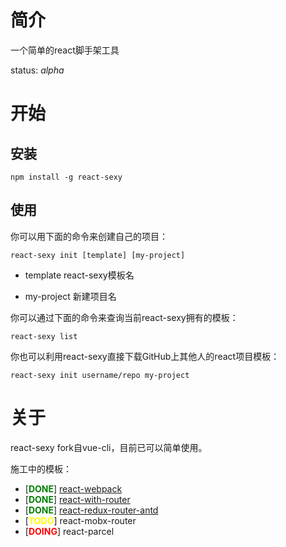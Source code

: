# 简介
一个简单的react脚手架工具

status: *alpha*

# 开始
## 安装
`npm install -g react-sexy`

## 使用
你可以用下面的命令来创建自己的项目：

`react-sexy init [template] [my-project]`

* template react-sexy模板名

* my-project 新建项目名



你可以通过下面的命令来查询当前react-sexy拥有的模板：

`react-sexy list`



你也可以利用react-sexy直接下载GitHub上其他人的react项目模板：

`react-sexy init username/repo my-project`

# 关于

react-sexy fork自vue-cli，目前已可以简单使用。

施工中的模板：

- [<font color=green>**DONE**</font>] [react-webpack](https://github.com/react-sexy-templates/webpack)
- [<font color=green>**DONE**</font>] [react-with-router](https://github.com/react-sexy-templates/react-with-router)
- [<font color=green>**DONE**</font>] [react-redux-router-antd](https://github.com/react-sexy-templates/react-redux-antd)
- [<font color=yellow>**TODO**</font>] react-mobx-router
- [<font color=red>**DOING**</font>] react-parcel
